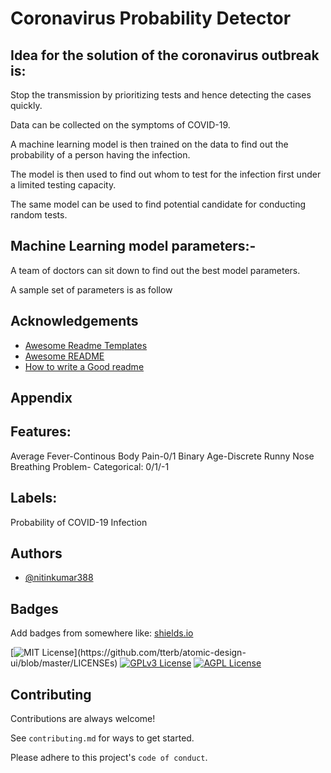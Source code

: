 
# Coronavirus Probability Detector

## Idea for the solution of the coronavirus outbreak is:

Stop the transmission by prioritizing tests and hence detecting the cases quickly.

Data can be collected on the symptoms of COVID-19.

A machine learning model is then trained on the data to find out the probability of a person having the infection.

The model is then used to find out whom to test for the infection first under a limited testing capacity.

The same model can be used to find potential candidate for conducting random tests.

## Machine Learning model parameters:-

A team of doctors can sit down to find out the best model parameters.

A sample set of parameters is as follow
## Acknowledgements

 - [Awesome Readme Templates](https://awesomeopensource.com/project/elangosundar/awesome-README-templates)
 - [Awesome README](https://github.com/matiassingers/awesome-readme)
 - [How to write a Good readme](https://bulldogjob.com/news/449-how-to-write-a-good-readme-for-your-github-project)

  
## Appendix

## Features:

Average Fever-Continous
Body Pain-0/1 Binary
Age-Discrete
Runny Nose
Breathing Problem- Categorical: 0/1/-1

## Labels:

Probability of COVID-19 Infection

  
## Authors

- [@nitinkumar388](https://github.com/nitinkumar388)

  
## Badges

Add badges from somewhere like: [shields.io](https://shields.io/)

[![MIT License](https://img.shields.io/apm/l/atomic-design-ui.svg?)](https://github.com/tterb/atomic-design-ui/blob/master/LICENSEs)
[![GPLv3 License](https://img.shields.io/badge/License-GPL%20v3-yellow.svg)](https://opensource.org/licenses/)
[![AGPL License](https://img.shields.io/badge/license-AGPL-blue.svg)](http://www.gnu.org/licenses/agpl-3.0)

  
## Contributing

Contributions are always welcome!

See `contributing.md` for ways to get started.

Please adhere to this project's `code of conduct`.

  

